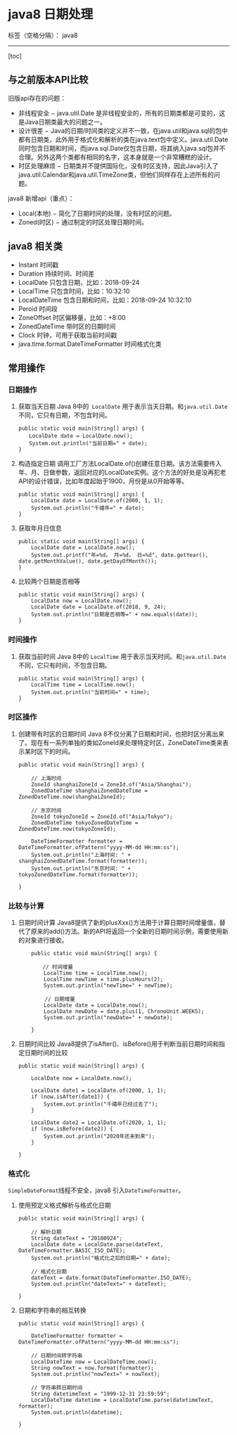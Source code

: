 ﻿# java8 日期处理

标签（空格分隔）： java8

---

[toc]

## 与之前版本API比较

旧版api存在的问题：

- 非线程安全 − java.util.Date 是非线程安全的，所有的日期类都是可变的，这是Java日期类最大的问题之一。
- 设计很差 − Java的日期/时间类的定义并不一致，在java.util和java.sql的包中都有日期类，此外用于格式化和解析的类在java.text包中定义。java.util.Date同时包含日期和时间，而java.sql.Date仅包含日期，将其纳入java.sql包并不合理。另外这两个类都有相同的名字，这本身就是一个非常糟糕的设计。
- 时区处理麻烦 − 日期类并不提供国际化，没有时区支持，因此Java引入了java.util.Calendar和java.util.TimeZone类，但他们同样存在上述所有的问题。

java8 新增api（重点）：

- Local(本地) − 简化了日期时间的处理，没有时区的问题。
- Zoned(时区) − 通过制定的时区处理日期时间。

## java8 相关类

- Instant         时间戳
- Duration        持续时间、时间差
- LocalDate       只包含日期，比如：2018-09-24
- LocalTime       只包含时间，比如：10:32:10
- LocalDateTime   包含日期和时间，比如：2018-09-24 10:32:10
- Peroid          时间段
- ZoneOffset      时区偏移量，比如：+8:00
- ZonedDateTime   带时区的日期时间
- Clock           时钟，可用于获取当前时间戳
- java.time.format.DateTimeFormatter      时间格式化类

## 常用操作

### 日期操作

1. 获取当天日期
Java 8中的` LocalDate` 用于表示当天日期。和`java.util.Date`不同，它只有日期，不包含时间。
    ```
    public static void main(String[] args) {
    　　LocalDate date = LocalDate.now();
    　　System.out.println("当前日期=" + date);
    }
    ```

1. 构造指定日期
调用工厂方法LocalDate.of()创建任意日期。该方法需要传入年、月、日做参数，返回对应的LocalDate实例。这个方法的好处是没再犯老API的设计错误，比如年度起始于1900，月份是从0开始等等。
    ```
    public static void main(String[] args) {
        LocalDate date = LocalDate.of(2000, 1, 1);
        System.out.println("千禧年=" + date);
    }
    ```

1. 获取年月日信息

    ```
    public static void main(String[] args) {
        LocalDate date = LocalDate.now();
        System.out.printf("年=%d， 月=%d， 日=%d", date.getYear(), date.getMonthValue(), date.getDayOfMonth());
    }
    ``` 

1. 比较两个日期是否相等

    ```
    public static void main(String[] args) {
        LocalDate now = LocalDate.now();
        LocalDate date = LocalDate.of(2018, 9, 24);
        System.out.println("日期是否相等=" + now.equals(date));
    }
    ```

### 时间操作

1. 获取当前时间
Java 8中的 `LocalTime` 用于表示当天时间。和`java.util.Date`不同，它只有时间，不包含日期。

    ```
    public static void main(String[] args) {
        LocalTime time = LocalTime.now();
        System.out.println("当前时间=" + time);
    }
    ```
    
### 时区操作
1. 创建带有时区的日期时间
Java 8不仅分离了日期和时间，也把时区分离出来了。现在有一系列单独的类如ZoneId来处理特定时区，ZoneDateTime类来表示某时区下的时间。
    ```
    public static void main(String[] args) {
        
        // 上海时间
        ZoneId shanghaiZoneId = ZoneId.of("Asia/Shanghai");
        ZonedDateTime shanghaiZonedDateTime = ZonedDateTime.now(shanghaiZoneId);
        
        // 东京时间
        ZoneId tokyoZoneId = ZoneId.of("Asia/Tokyo");
        ZonedDateTime tokyoZonedDateTime = ZonedDateTime.now(tokyoZoneId);
        
        DateTimeFormatter formatter = DateTimeFormatter.ofPattern("yyyy-MM-dd HH:mm:ss");
        System.out.println("上海时间: " + shanghaiZonedDateTime.format(formatter));
        System.out.println("东京时间: " + tokyoZonedDateTime.format(formatter));
        
    }
    ```
    
### 比较与计算

1. 日期时间计算
Java8提供了新的plusXxx()方法用于计算日期时间增量值，替代了原来的add()方法。新的API将返回一个全新的日期时间示例，需要使用新的对象进行接收。

    ```
        public static void main(String[] args) {
            
    　　　　 // 时间增量
            LocalTime time = LocalTime.now();
            LocalTime newTime = time.plusHours(2);
            System.out.println("newTime=" + newTime);
            
    　　　　　// 日期增量
            LocalDate date = LocalDate.now();
            LocalDate newDate = date.plus(1, ChronoUnit.WEEKS);
            System.out.println("newDate=" + newDate);
            
        }
    ```

1. 日期时间比较
Java8提供了isAfter()、isBefore()用于判断当前日期时间和指定日期时间的比较

    ```
    public static void main(String[] args) {
        
        LocalDate now = LocalDate.now();
        
        LocalDate date1 = LocalDate.of(2000, 1, 1);
        if (now.isAfter(date1)) {
            System.out.println("千禧年已经过去了");
        }
        
        LocalDate date2 = LocalDate.of(2020, 1, 1);
        if (now.isBefore(date2)) {
            System.out.println("2020年还未到来");
        }
        
    }
    ```
    
### 格式化
`SimpleDateFormat`线程不安全，java8 引入`DateTimeFormatter`。

1. 使用预定义格式解析与格式化日期

    ```
    public static void main(String[] args) {
        
        // 解析日期
        String dateText = "20180924";
        LocalDate date = LocalDate.parse(dateText, DateTimeFormatter.BASIC_ISO_DATE);
        System.out.println("格式化之后的日期=" + date);
        
        // 格式化日期
        dateText = date.format(DateTimeFormatter.ISO_DATE);
        System.out.println("dateText=" + dateText);
        
    }
    ```

1. 日期和字符串的相互转换

    ```
    public static void main(String[] args) {
        
        DateTimeFormatter formatter = DateTimeFormatter.ofPattern("yyyy-MM-dd HH:mm:ss");
        
        // 日期时间转字符串
        LocalDateTime now = LocalDateTime.now();
        String nowText = now.format(formatter);
        System.out.println("nowText=" + nowText);
        
        // 字符串转日期时间
        String datetimeText = "1999-12-31 23:59:59";
        LocalDateTime datetime = LocalDateTime.parse(datetimeText, formatter);
        System.out.println(datetime);
        
    }
    ```
    

